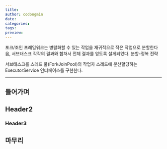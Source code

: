 ```yaml
---
title: 
author: codongmin
date: 
categories: 
tags: 
preview:
---
```


포크/조인 프레임워크는 병렬화할 수 있는 작업을 재귀적으로 작은 작업으로 분할한다음, 서브태스크 각각의 결과와 합쳐서 전체 결과를 얻도록 설게되었다. 
분할-정복 전략

서브태스크를 스레드 풀(ForkJoinPool)의 작업자 스레드에 분산할당하는 ExecutorService 인터페이스를 구현한다.

---

## 들어가며

## Header2

### Header3

## 마무리
